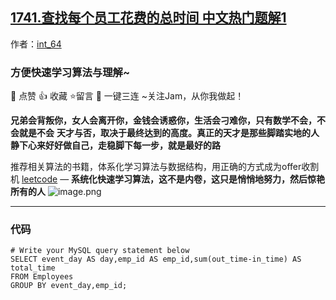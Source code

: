 ## [1741.查找每个员工花费的总时间 中文热门题解1](https://leetcode.cn/problems/find-total-time-spent-by-each-employee/solutions/100000/by-jam007-hkhh)

作者：[int_64](https://leetcode.cn/u/int_64)

### 方便快速学习算法与理解~
🌇 点赞 👍 收藏 ⭐留言 📝 一键三连 ~关注Jam，从你我做起！

**兄弟会背叛你，女人会离开你，金钱会诱惑你，生活会刁难你，只有数学不会，不会就是不会**
**天才与否，取决于最终达到的高度。真正的天才是那些脚踏实地的人**
**静下心来好好做自己，走稳脚下每一步，就是最好的路**

推荐相关算法的书籍，体系化学习算法与数据结构，用正确的方式成为offer收割机
[leetcode](https://github.com/ls1248659692/leetcode) —  **系统化快速学习算法，这不是内卷，这只是悄悄地努力，然后惊艳所有的人**
![image.png](https://pic.leetcode-cn.com/1649638797-Psvyzm-image.png)

---
### 代码

```mysql
# Write your MySQL query statement below
SELECT event_day AS day,emp_id AS emp_id,sum(out_time-in_time) AS total_time 
FROM Employees
GROUP BY event_day,emp_id;
```
